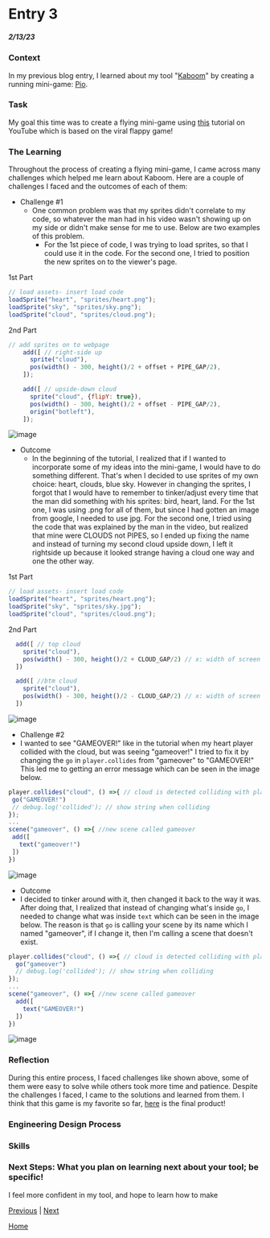 # Entry 3
##### 2/13/23

### Context
In my previous blog entry, I learned about my tool "[Kaboom](https://kaboomjs.com)" by creating a running mini-game: [Pio](https://replit.com/@wendyb8188/Kaboom-Tinkeren#code/main.js).

### Task
My goal this time was to create a flying mini-game using [this](https://youtu.be/hgReGsh5xVU) tutorial on YouTube which is based on the viral flappy game!

### The Learning
Throughout the process of creating a flying mini-game, I came across many challenges which helped me learn about Kaboom. Here are a couple of challenges I faced and the outcomes of each of them:

* Challenge #1 
  * One common problem was that my sprites didn't correlate to my code, so whatever the man had in his video wasn't showing up on my side or didn't make sense for me to use. Below are two examples of this problem.
    * For the 1st piece of code, I was trying to load sprites, so that I could use it in the code. For the second one, I tried to position the new sprites on to the viewer's page. <br>
 
 1st Part
 ```js
// load assets- insert load code
loadSprite("heart", "sprites/heart.png");
loadSprite("sky", "sprites/sky.png");
loadSprite("cloud", "sprites/cloud.png");
```

2nd Part
```js
// add sprites on to webpage
    add([ // right-side up
      sprite("cloud"),
      pos(width() - 300, height()/2 + offset + PIPE_GAP/2),
    ]);

    add([ // upside-down cloud
      sprite("cloud", {flipY: true}),
      pos(width() - 300, height()/2 + offset - PIPE_GAP/2),
      origin("botleft"),
    ]);
 ```
 
![image](https://user-images.githubusercontent.com/91750546/221428702-87c7ec65-205b-4450-a0f7-500cd1022076.png)
 
* Outcome
  *  In the beginning of the tutorial, I realized that if I wanted to incorporate some of my ideas into the mini-game, I would have to do something different. That's when I decided to use sprites of my own choice: heart, clouds, blue sky. However in changing the sprites, I forgot that I would have to remember to tinker/adjust every time that the man did something with his sprites: bird, heart, land. For the 1st one, I was using .png for all of them, but since I had gotten an image from google, I needed to use jpg. For the second one, I tried using the code that was explained by the man in the video, but realized that mine were CLOUDS not PIPES, so I ended up fixing the name and instead of turning my second cloud upside down, I left it rightside up because it looked strange having a cloud one way and one the other way. <br>

1st Part
```js
// load assets- insert load code
loadSprite("heart", "sprites/heart.png");
loadSprite("sky", "sprites/sky.jpg");
loadSprite("cloud", "sprites/cloud.png");
```

2nd Part
```js
  add([ // top cloud
    sprite("cloud"),
    pos(width() - 300, height()/2 + CLOUD_GAP/2) // x: width of screen - (bigger # => left); y: (big # => lower down)
  ])

  add([ //btm cloud
    sprite("cloud"),
    pos(width() - 300, height()/2 - CLOUD_GAP/2) // x: width of screen - (bigger # => left); y: (big # => lower down)
  ])
```
 
![image](https://user-images.githubusercontent.com/91750546/221428818-7a8dcef5-b0a6-464d-8ab6-c619a25557c0.png)

 * Challenge #2 
  * I wanted to see "GAMEOVER!" like in the tutorial when my heart player collided with the cloud, but was seeing "gameover!" I tried to fix it by changing the `go`
 in `player.collides` from "gameover" to "GAMEOVER!" This led me to getting an error message which can be seen in the image below.
 
 ```js
player.collides("cloud", () =>{ // cloud is detected colliding with player
  go("GAMEOVER!")
  // debug.log('collided'); // show string when colliding 
});
...
scene("gameover", () =>{ //new scene called gameover
  add([
    text("gameover!")
  ])
})
 ```
 
 ![image](https://user-images.githubusercontent.com/91750546/221447695-1bbeccb3-1a0d-4601-90ee-40518bac01a2.png)

 * Outcome
  * I decided to tinker around with it, then changed it back to the way it was. After doing that, I realized that instead of changing what's inside `go`, I needed to change what was inside `text` which can be seen in the image below. The reason is that `go` is calling your scene by its name which I named "gameover", if I change it, then I'm calling a scene that doesn't exist. 
 
```js
player.collides("cloud", () =>{ // cloud is detected colliding with player
  go("gameover")
  // debug.log('collided'); // show string when colliding 
});
...
scene("gameover", () =>{ //new scene called gameover
  add([
    text("GAMEOVER!")
  ])
})
 ```
 
![image](https://user-images.githubusercontent.com/91750546/221447818-d2a8ccf2-75fa-4858-b2bc-86faae4634e0.png)
 
### Reflection
During this entire process, I faced challenges like shown above, some of them were easy to solve while others took more time and patience. Despite the challenges I faced, I came to the solutions and learned from them. I think that this game is my favorite so far, [here](https://replit.com/@wendyb8188/heart-cloud-sky?v=1) is the final product!

### Engineering Design Process


### Skills


### Next Steps: What you plan on learning next about your tool; be specific! 
I feel more confident in my tool, and hope to learn how to make 

[Previous](entry02.md) | [Next](entry04.md)

[Home](../README.md)
